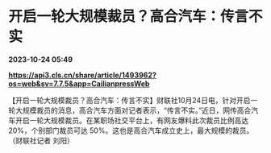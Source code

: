 # 开启一轮大规模裁员？高合汽车：传言不实

**2023-10-24 05:49**

**https://api3.cls.cn/share/article/1493962?os=web&sv=7.7.5&app=CailianpressWeb**

【开启一轮大规模裁员？高合汽车：传言不实】财联社10月24日电，针对开启一轮大规模裁员的消息，高合汽车方面对记者表示，“传言不实。”近日，网传高合汽车开启一轮大规模裁员。在某职场社交平台上，有网友爆料此次裁员比例高达 20%，个别部门裁员可达 50%。这也是高合汽车成立史上，最大规模的裁员。（财联社记者 刘阳）